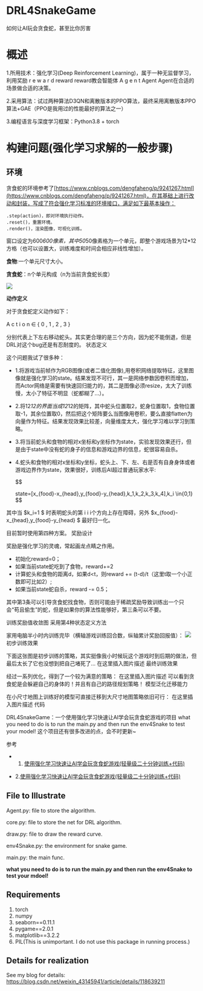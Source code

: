 # DRL4SnakeGame

如何让AI玩会贪食蛇，甚至比你厉害

# 概述

1.所用技术：强化学习(Deep Reinforcement Learning)，属于一种无监督学习，利用奖励 r e w a r d reward reward教会智能体 A g e n t Agent Agent在合适的场景做合适的决策。

2.采用算法：试过两种算法D3QN和离散版本的PPO算法，最终采用离散版本PPO算法+GAE（PPO是我用过的性能最好的算法之一）

3.编程语言与深度学习框架：Python3.8 + torch

# 构建问题(强化学习求解的一般步骤)

## 环境

贪食蛇的环境参考了[https://www.cnblogs.com/dengfaheng/p/9241267.html](https://www.cnblogs.com/dengfaheng/p/9241267.html)，在其基础上进行改动和封装，写成了符合强化学习标准的环境接口，满足如下最基本操作：

    .step(action)，即对环境执行动作。
    .reset()，重置环境。
    .render()，渲染图像，可视化训练。

窗口设定为600*600像素，其中50*50像素格为一个单元，即整个游戏场景为12*12方格（也可以设置大，训练难度和时间会相应非线性增加）。

**食物**:一个单元尺寸大小。

**贪食蛇**：n个单元构成（n为当前贪食蛇长度）
    
![](./imgs/１.png)

**动作定义**

对于贪食蛇定义动作如下：

A c t i o n ∈ { 0 , 1 , 2 , 3 }　

分别代表上下左右移动蛇头。其实更合理的是三个方向，因为蛇不能倒退，但是DRL对这个bug还是有忍耐度的。
状态定义

这个问题我试了很多种：

+ 1.将游戏当前帧作为RGB图像(或者二值化图像),用卷积网络提取特征，这里图像就是强化学习的state。结果发现不可行，其一是网络参数因卷积而增加，而Actor网络是需要有快速回归能力的，其二是图像必须resize，太大了训练慢，太小了特征不明显（蛇都糊了…）。

+ 2.将12*12的界面当成12*12的矩阵，其中蛇头位置取2，蛇身位置取1，食物位置取-1，其余位置取0，然后把这个矩阵要么当图像用卷积，要么直接flatten为向量作为特征。结果发现效果比较差，向量维度太大，强化学习难以学习到策略。

+ 3.将当前蛇头和食物的相对x坐标和y坐标作为state，实验发现效果还行，但是由于state中没有蛇的身子的信息和游戏边界的信息，蛇很容易自杀。

+ 4.蛇头和食物的相对x坐标和y坐标，蛇头上、下、左、右是否有自身身体或者游戏边界作为state，效果很好，训练后AI超过普通玩家水平:

  $$

    state=[x_{food}-x_{head},y_{food}-y_{head},k_1,k_2,k_3,k_4],k_i \in\{0,1\}  
 $$

其中当   $k_i=1 $ 时表明蛇头的第 i i i个方向上存在障碍，另外  $x_{food}-x_{head},y_{food}-y_{head} $  ​最好归一化。


目前暂时使用第四种方案。
奖励设计

奖励是强化学习的灵魂，常起画龙点睛之作用。

   + 初始化reward=0；
   + 如果当前state蛇吃到了食物，reward+=2
   + 计算蛇头和食物的距离d，如果d<t，则reward += (t-d)/t（这里t取一个小正数即可比如2）;
   + 如果当前state蛇自杀，reward -= 0.5；

其中第3条可以引导贪食蛇找食物，否则可能由于稀疏奖励导致训练出一个只会“苟且偷生”的蛇，但是如果你的算法性能够好，第三条可以不要。

训练奖励值收敛图
采用第4种状态定义方法

家用电脑半小时内训练完毕（横轴游戏训练回合数，纵轴累计奖励回报值）：
![](./imgs/2.png)
初步训练效果

下面这张图是初步训练的策略，其实挺像我小时候玩这个游戏时到后期的做法，但最后太长了它也没想到把自己堵死了…
在这里插入图片描述
最终训练效果

经过一系列优化，得到了一个较为满意的策略：
在这里插入图片描述
可以看到贪食蛇是会躲避自己的身体的！并且有自己的路径规划策略！
模型泛化迁移能力

在小尺寸地图上训练好的模型可直接迁移到大尺寸地图策略依旧可行：
在这里插入图片描述
代码

 
DRL4SnakeGame：一个使用强化学习快速让AI学会玩贪食蛇游戏的项目
what you need to do is to run the main.py and then run the env4Snake to test your model!
这个项目还有很多改进的点，会不时更新~
  
参考

+ 1. [使用强化学习快速让AI学会玩贪食蛇游戏(轻量级二十分钟训练+代码)](https://blog.csdn.net/weixin_43145941/article/details/118639211)

+ 2.[使用强化学习快速让AI学会玩贪食蛇游戏(轻量级二十分钟训练+代码)](https://github.com/ZYunfeii/DRL4SnakeGame)
## File to Illustrate

Agent.py: file to store the algorithm.

core.py: file to store the net for DRL algorithm.

draw.py: file to draw the reward curve.

env4Snake.py: the environment for snake game.

main.py: the main func.

**what you need to do is to run the main.py and then run the env4Snake to test your mdoel!**

## Requirements

1. torch
2. numpy
3. seaborn==0.11.1
4. pygame==2.0.1
5. matplotlib==3.2.2
6. PIL(This is unimportant. I do not use this package in running process.)

## Details for realization

See my blog for details: https://blog.csdn.net/weixin_43145941/article/details/118639211



[def]: imgs/1.png